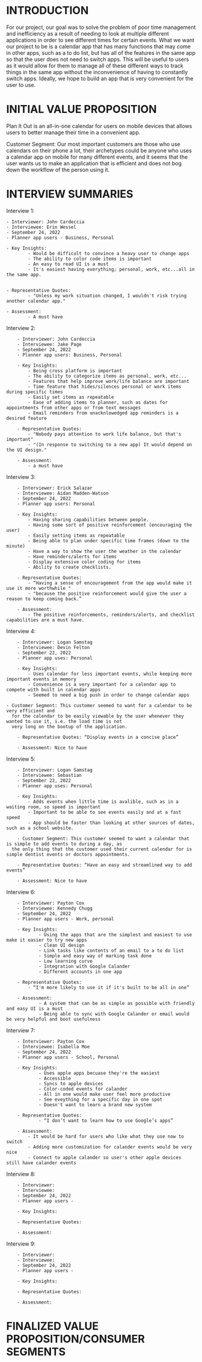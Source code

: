 INTRODUCTION
============
For our project, our goal was to solve the problem of poor time management and inefficiency as a result of needing to look at multiple different applications in order to see different times for certain events. What we want our project to be is a calendar app that has many functions that may come in other apps, such as a to do list, but has all of the features in the same app so that the user does not need to switch apps. This will be useful to users as it would allow for them to manage all of these different ways to track things in the same app without the inconvenience of having to constantly switch apps. Ideally, we hope to build an app that is very convenient for the user to use. 

INITIAL VALUE PROPOSITION
=========================
Plan It Out is an all-in-one calendar for users on mobile devices that allows users to better manage their time in a convenient app. 

Customer Segment: Our most important customers are those who use calendars on their phone a lot, their archetypes could be anyone who uses a calendar app on mobile for many different events, and it seems that the user wants us to make an application that is efficient and does not bog down the workflow of the person using it. 

INTERVIEW SUMMARIES
===================

Interview 1:

	- Interviewer: John Cardeccia
	- Interviewee: Erin Wessel
	- September 24, 2022
	- Planner app users - Business, Personal

	- Key Insights:
			- Would be difficult to convince a heavy user to change apps
			- The ability to color code items is important
			- An easy to read UI is a must
			- It's easiest having everything; personal, work, etc...all in the same app.


	- Representative Quotes:
			- "Unless my work situation changed, I wouldn't risk trying another calendar app."

	- Assessment:
			- A must have

Interview 2:

        - Interviewer: John Cardeccia
        - Interviewee: Jake Page
        - September 24, 2022
        - Planner app users: Business, Personal

        - Key Insights:
			- Being cross platform is important
			- The ability to categorize items as personal, work, etc...
			- Features that help improve work/life balance are important
			- Time feature that hides/silences personal or work items during specific times
			- Easily set items as repeatable
			- Ease of adding items to planner, such as dates for appointments from other apps or from text messages
			- Email reminders from unacknlowedged app reminders is a desired feature

        - Representative Quotes:
			- "Nobody pays attention to work life balance, but that's important"
			- "(In response to switching to a new app) It would depend on the UI design."

        - Assessment:
			- a must have 

Interview 3:

        - Interviewer: Erick Salazar
        - Interviewee: Aidan Madden-Watson
        - September 24, 2022
        - Planner app users: Personal 

        - Key Insights:
			- Having sharing capabilities between people.
			- Having some sort of positive reinforcement (encouraging the user)
			- Easily setting items as repeatable
			- Being able to plan under specific time frames (down to the minute)
			- Have a way to show the user the weather in the calendar
			- Have reminders/alerts for items
			- Display extensive color coding for items
			- Ability to create checklists.

        - Representative Quotes:
			- “Having a sense of encouragement from the app would make it use it more worthwhile "
			- "because the positive reinforcement would give the user a reason to keep coming back.”

        - Assessment:
			- The positive reinforcements, reminders/alerts, and checklist capabilities are a must have.

Interview 4:

        - Interviewer: Logan Samstag
        - Interviewee: Devin Felton 
        - September 22, 2022
        - Planner app uses: Personal

        - Key Insights:
			- Uses calendar for less important events, while keeping more important events in memory 
			- Convenience is a very important for a calendar app to compete with built in calendar apps
			- Seemed to need a big push in order to change calendar apps
			
	- Customer Segment: This customer seemed to want for a calendar to be very efficient and 
	  for the calendar to be easily viewable by the user whenever they wanted to use it, i.e. the load time is not 
	  very long on the bootup of the application. 

        - Representative Quotes: “Display events in a concise place”

        - Assessment: Nice to have 

Interview 5:

        - Interviewer: Logan Samstag
        - Interviewee: Sebastian 
        - September 22, 2022
        - Planner app uses: Personal 

        - Key Insights:
			- Adds events when little time is avalible, such as in a waiting room, so speed is important 
			- Important to be able to see events easily and at a fast speed 
			- App should be faster than looking at other sources of dates, such as a school website. 
			
        - Customer Segment: This customer seemed to want a calendar that is simple to add events to during a day, as 
	  the only thing that the customer used their current calendar for is simple dentist events or doctors appointments. 
	  
        - Representative Quotes: “Have an easy and streamlined way to add events”

        - Assessment: Nice to have 

Interview 6:

        - Interviewer: Payton Cox
        - Interviewee: Kennedy Chugg
        - September 24, 2022
        - Planner app users - Work, personal

        - Key Insights:
        		- Using the apps that are the simplest and easiest to use make it easier to try new apps
        		- Clean UI design
        		- Link tasks like contents of an email to a to do list
        		- Simple and easy way of marking task done
        		- Low learning curve
        		- Integration with Google Calander
        		- Different accounts in one app

        - Representative Quotes:
			- “I'm more likely to use it if it's built to be all in one”
			
        - Assessment:
        		- A system that can be as simple as possible with friendly and easy UI is a must
        		- Being able to sync with Google Calander or email would be very helpful and boot usefulness
        		

Interview 7:

        - Interviewer: Payton Cox
        - Interviewee: Isabella Moe
        - September 24, 2022
        - Planner app users - School, Personal

        - Key Insights: 
        		- Uses apple apps becuase they're the easiest
        		- Accessible
        		- Syncs to apple devices
        		- Color-coded events for calander
        		- All in one would make user feel more productive
        		- See eveything for a specific day in one spot
        		- Doesn't want to learn a brand new system

        - Representative Quotes:
        		- “I don’t want to learn how to use Google’s apps”

        - Assessment:
			- It would be hard for users who like what they use now to switch
			- Adding more customization for calander events would be very nice
			- Connect to apple calander so user's other apple devices still have calander events 
Interview 8:

        - Interviewer:
        - Interviewee:
        - September 24, 2022
        - Planner app users -

        - Key Insights:

        - Representative Quotes:

        - Assessment:

Interview 9:

        - Interviewer:
        - Interviewee:
        - September 24, 2022
        - Planner app users -

        - Key Insights:

        - Representative Quotes:

        - Assessment:

FINALIZED VALUE PROPOSITION/CONSUMER SEGMENTS
=============================================
